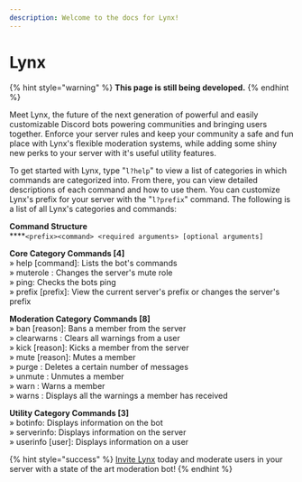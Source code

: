 ```yaml
---
description: Welcome to the docs for Lynx!
---
```


# Lynx

{% hint style="warning" %}
**This page is still being developed.**
{% endhint %}

Meet Lynx, the future of the next generation of powerful and easily customizable Discord bots powering communities and bringing users together. Enforce your server rules and keep your community a safe and fun place with Lynx's flexible moderation systems, while adding some shiny new perks to your server with it's useful utility features.

To get started with Lynx, type "`l?help`" to view a list of categories in which commands are categorized into. From there, you can view detailed descriptions of each command and how to use them. You can customize Lynx's prefix for your server with the "`l?prefix`" command. The following is a list of all Lynx's categories and commands:

**Command Structure**\
****`<prefix><command> <required arguments> [optional arguments]`

**Core Category Commands \[4]** \
» help \[command]: Lists the bot's commands \
» muterole : Changes the server's mute role \
» ping: Checks the bots ping \
» prefix \[prefix]: View the current server's prefix or changes the server's prefix

**Moderation Category Commands \[8]** \
» ban \[reason]: Bans a member from the server \
» clearwarns : Clears all warnings from a user \
» kick \[reason]: Kicks a member from the server \
» mute \[reason]: Mutes a member \
» purge : Deletes a certain number of messages \
» unmute : Unmutes a member \
» warn : Warns a member \
» warns : Displays all the warnings a member has received

**Utility Category Commands \[3]** \
» botinfo: Displays information on the bot \
» serverinfo: Displays information on the server \
» userinfo \[user]: Displays information on a user

{% hint style="success" %}
[Invite Lynx](https://discord.com/oauth2/authorize?client\_id=771621658741178368\&permissions=8\&scope=bot) today and moderate users in your server with a state of the art moderation bot!
{% endhint %}
